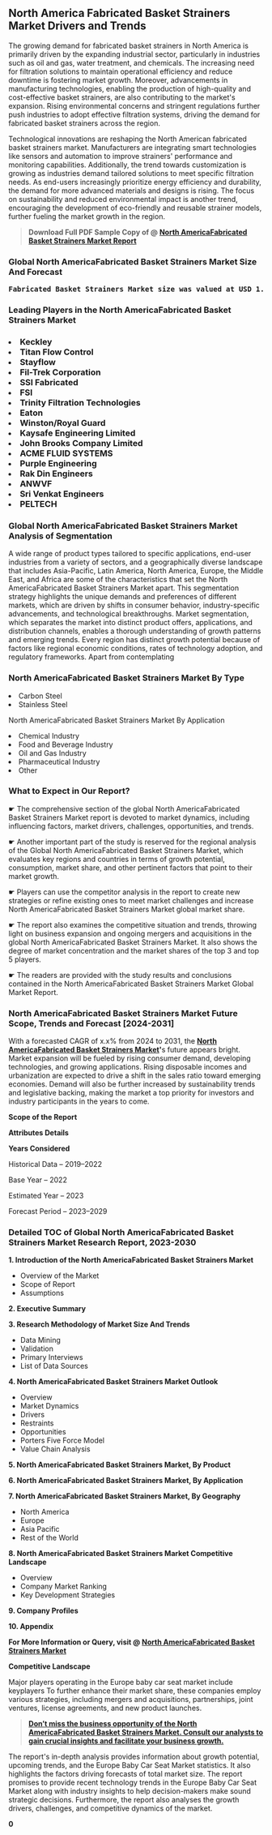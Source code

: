 <p> <h2>North America Fabricated Basket Strainers Market Drivers and Trends</h2><p>The growing demand for fabricated basket strainers in North America is primarily driven by the expanding industrial sector, particularly in industries such as oil and gas, water treatment, and chemicals. The increasing need for filtration solutions to maintain operational efficiency and reduce downtime is fostering market growth. Moreover, advancements in manufacturing technologies, enabling the production of high-quality and cost-effective basket strainers, are also contributing to the market's expansion. Rising environmental concerns and stringent regulations further push industries to adopt effective filtration systems, driving the demand for fabricated basket strainers across the region.</p><p>Technological innovations are reshaping the North American fabricated basket strainers market. Manufacturers are integrating smart technologies like sensors and automation to improve strainers' performance and monitoring capabilities. Additionally, the trend towards customization is growing as industries demand tailored solutions to meet specific filtration needs. As end-users increasingly prioritize energy efficiency and durability, the demand for more advanced materials and designs is rising. The focus on sustainability and reduced environmental impact is another trend, encouraging the development of eco-friendly and reusable strainer models, further fueling the market growth in the region.</p></p><blockquote id="" class=""><strong>Download Full PDF Sample Copy of @&nbsp;<a href="https://www.verifiedmarketreports.com/download-sample/?rid=582502&utm_source=GitHub-Jan&utm_medium=283" target="_blank">North AmericaFabricated Basket Strainers Market Report</a>&nbsp;&nbsp;</strong></blockquote><h3 id="" class=""><strong>Global&nbsp;North AmericaFabricated Basket Strainers Market Size And Forecast</strong></h3><pre class="reader-text-block__code-block"><strong>Fabricated Basket Strainers Market size was valued at USD 1.2 Billion in 2022 and is projected to reach USD 1.8 Billion by 2030, growing at a CAGR of 6.5% from 2024 to 2030.</strong></pre><h3 id="" class="">Leading Players in the&nbsp;North AmericaFabricated Basket Strainers Market</h3><h3 class=""></Li><Li>Keckley</Li><Li> Titan Flow Control</Li><Li> Stayflow</Li><Li> Fil-Trek Corporation</Li><Li> SSI Fabricated</Li><Li> FSI</Li><Li> Trinity Filtration Technologies</Li><Li> Eaton</Li><Li> Winston/Royal Guard</Li><Li> Kaysafe Engineering Limited</Li><Li> John Brooks Company Limited</Li><Li> ACME FLUID SYSTEMS</Li><Li> Purple Engineering</Li><Li> Rak Din Engineers</Li><Li> ANWVF</Li><Li> Sri Venkat Engineers</Li><Li> PELTECH</h3><h3 id="" class="">Global&nbsp;North AmericaFabricated Basket Strainers Market Analysis of Segmentation</h3><p id="" class="">A wide range of product types tailored to specific applications, end-user industries from a variety of sectors, and a geographically diverse landscape that includes Asia-Pacific, Latin America, North America, Europe, the Middle East, and Africa are some of the characteristics that set the North AmericaFabricated Basket Strainers Market apart. This segmentation strategy highlights the unique demands and preferences of different markets, which are driven by shifts in consumer behavior, industry-specific advancements, and technological breakthroughs. Market segmentation, which separates the market into distinct product offers, applications, and distribution channels, enables a thorough understanding of growth patterns and emerging trends. Every region has distinct growth potential because of factors like regional economic conditions, rates of technology adoption, and regulatory frameworks. Apart from contemplating</p><h3 id="" class="">North AmericaFabricated Basket Strainers Market&nbsp;By Type</h3><p></Li><Li>Carbon Steel</Li><Li> Stainless Steel</p><div class="" data-test-id=""><p>North AmericaFabricated Basket Strainers Market&nbsp;By Application</p></div><p class=""></Li><Li>Chemical Industry</Li><Li> Food and Beverage Industry</Li><Li> Oil and Gas Industry</Li><Li> Pharmaceutical Industry</Li><Li> Other</p><div class="" data-test-id=""><h3><span class="">What to Expect in Our Report?</span></h3></div><div class="" data-test-id=""><p><span class="">☛ The comprehensive section of the global North AmericaFabricated Basket Strainers Market report is devoted to market dynamics, including influencing factors, market drivers, challenges, opportunities, and trends.</span></p></div><div class="" data-test-id=""><p><span class="">☛ Another important part of the study is reserved for the regional analysis of the Global North AmericaFabricated Basket Strainers Market, which evaluates key regions and countries in terms of growth potential, consumption, market share, and other pertinent factors that point to their market growth.</span></p></div><div class="" data-test-id=""><p><span class="">☛ Players can use the competitor analysis in the report to create new strategies or refine existing ones to meet market challenges and increase North AmericaFabricated Basket Strainers Market global market share.</span></p></div><div class="" data-test-id=""><p><span class="">☛ The report also examines the competitive situation and trends, throwing light on business expansion and ongoing mergers and acquisitions in the global North AmericaFabricated Basket Strainers Market. It also shows the degree of market concentration and the market shares of the top 3 and top 5 players.</span></p></div><div class="" data-test-id=""><p><span class="">☛ The readers are provided with the study results and conclusions contained in the North AmericaFabricated Basket Strainers Market Global Market Report.</span></p></div><div class="" data-test-id=""><h3><span class="">North AmericaFabricated Basket Strainers Market Future Scope, Trends and Forecast [2024-2031]</span></h3></div><div class="" data-test-id=""><p><span class="">With a forecasted CAGR of x.x% from 2024 to 2031, the <strong><a href="https://www.verifiedmarketreports.com/download-sample/?rid=582502&utm_source=GitHub-Jan&utm_medium=283" target="_blank">North AmericaFabricated Basket Strainers Market</a>'</strong>s future appears bright. Market expansion will be fueled by rising consumer demand, developing technologies, and growing applications. Rising disposable incomes and urbanization are expected to drive a shift in the sales ratio toward emerging economies. Demand will also be further increased by sustainability trends and legislative backing, making the market a top priority for investors and industry participants in the years to come.</span></p><p id="ember66" class="ember-view reader-text-block__paragraph"><strong>Scope of the Report</strong></p><p id="ember67" class="ember-view reader-text-block__paragraph"><strong>Attributes Details</strong></p><p id="ember68" class="ember-view reader-text-block__paragraph"><strong>Years Considered</strong></p><p id="ember69" class="ember-view reader-text-block__paragraph">Historical Data &ndash; 2019&ndash;2022</p><p id="ember70" class="ember-view reader-text-block__paragraph">Base Year &ndash; 2022</p><p id="ember71" class="ember-view reader-text-block__paragraph">Estimated Year &ndash; 2023</p><p id="ember72" class="ember-view reader-text-block__paragraph">Forecast Period &ndash; 2023&ndash;2029</p></div><h3 id="" class="">Detailed TOC of Global North AmericaFabricated Basket Strainers Market Research Report, 2023-2030</h3><p id="" class=""><strong>1. Introduction of the North AmericaFabricated Basket Strainers Market</strong></p><ul><li>Overview of the Market</li><li>Scope of Report</li><li>Assumptions</li></ul><p id="" class=""><strong>2. Executive Summary</strong></p><p id="" class=""><strong>3. Research Methodology of Market Size And Trends</strong></p><ul><li>Data Mining</li><li>Validation</li><li>Primary Interviews</li><li>List of Data Sources</li></ul><p id="" class=""><strong>4. North AmericaFabricated Basket Strainers Market Outlook</strong></p><ul><li>Overview</li><li>Market Dynamics</li><li>Drivers</li><li>Restraints</li><li>Opportunities</li><li>Porters Five Force Model</li><li>Value Chain Analysis</li></ul><p id="" class=""><strong>5. North AmericaFabricated Basket Strainers Market, By Product</strong></p><p id="" class=""><strong>6. North AmericaFabricated Basket Strainers Market, By Application</strong></p><p id="" class=""><strong>7. North AmericaFabricated Basket Strainers Market, By Geography</strong></p><ul><li>North America</li><li>Europe</li><li>Asia Pacific</li><li>Rest of the World</li></ul><p id="" class=""><strong>8. North AmericaFabricated Basket Strainers Market Competitive Landscape</strong></p><ul><li>Overview</li><li>Company Market Ranking</li><li>Key Development Strategies</li></ul><p id="" class=""><strong>9. Company Profiles</strong></p><p id="" class=""><strong>10. Appendix</strong></p><p><strong>For More Information or Query, visit&nbsp;@ <a href="https://www.verifiedmarketreports.com/product/fabricated-basket-strainers-market/" target="_blank">North AmericaFabricated Basket Strainers Market</a></strong></p><p id="ember61" class="ember-view reader-text-block__paragraph"><strong>Competitive Landscape</strong></p><p id="ember62" class="ember-view reader-text-block__paragraph">Major players operating in the Europe baby car seat market include keyplayers To further enhance their market share, these companies employ various strategies, including mergers and acquisitions, partnerships, joint ventures, license agreements, and new product launches.</p><blockquote id="ember63" class="ember-view reader-text-block__blockquote"><strong><a href="https://www.verifiedmarketreports.com/download-sample/?rid=582502&utm_source=GitHub-Jan&utm_medium=283" target="_blank">Don&rsquo;t miss the business opportunity of the North AmericaFabricated Basket Strainers Market. Consult our analysts to gain crucial insights and facilitate your business growth.</a></strong></blockquote><p id="ember64" class="ember-view reader-text-block__paragraph">The report's in-depth analysis provides information about growth potential, upcoming trends, and the Europe Baby Car Seat Market statistics. It also highlights the factors driving forecasts of total market size. The report promises to provide recent technology trends in the Europe Baby Car Seat Market along with industry insights to help decision-makers make sound strategic decisions. Furthermore, the report also analyses the growth drivers, challenges, and competitive dynamics of the market.</p><p class="ember-view reader-text-block__paragraph"><strong>0</strong></p>
